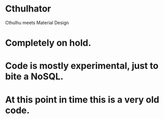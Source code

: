 Cthulhator
==========

Cthulhu meets Material Design

# Completely on hold.
# Code is mostly experimental, just to bite a NoSQL.
# At this point in time this is a very old code. 
